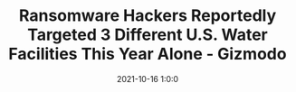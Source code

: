 ---
"title": "Ransomware Hackers Reportedly Targeted 3 Different U.S. Water Facilities This Year Alone - Gizmodo"
"date": "2021-10-16 1:0:0"
"feed_name": "GOOGLENEWSINDUSTRIAL"
"feed_website": "https://news.google.com/search?q=industrial%2Bincident&hl=en-US&gl=US&ceid=US:en"
"feed_rss": "https://news.google.com/rss/search?q=industrial%2Bincident&hl=en-US&gl=US&ceid=US:en"
"link": "https://gizmodo.com/ransomware-hackers-reportedly-targeted-3-different-u-s-1847874992"
"source": "{'href': 'https://gizmodo.com', 'title': 'Gizmodo'}"
"file": "_posts/2021-1-1-4530eac48c491f5c25564b8fc5ed92ff1ae1707e.md"
"accident": "0"
"drilling": "0"
"dead": "0"
"injured": "0"
"arrested": "0"
"place": "unknown place"
"where": "unknown site"
"causes": "unknown"
"place_uri": "unknown place"
---